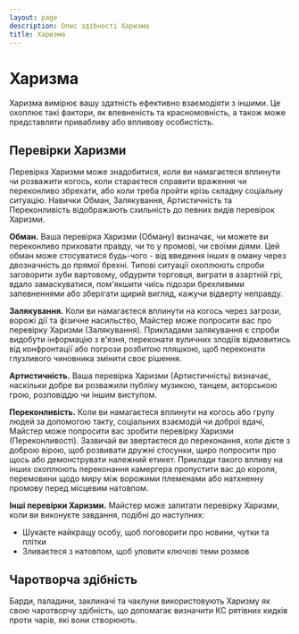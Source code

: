 ```yaml
---
layout: page
description: Опис здібності Харизма
title: Харизма
---
```


# Харизма
Харизма вимірює вашу здатність ефективно взаємодіяти з іншими. Це охоплює такі фактори, як впевненість та красномовність, а також може представляти привабливу або впливову особистість.

## Перевірки Харизми
Перевірка Харизми може знадобитися, коли ви намагаєтеся вплинути чи розважити когось, коли стараєтеся справити враження чи переконливо збрехати, або коли треба пройти крізь складну соціальну ситуацію. Навички Обман, Залякування, Артистичність та Переконливість відображають схильність до певних видів перевірок Харизми.

**Обман.** Ваша перевірка Харизми (Обману) визначає, чи можете ви переконливо приховати правду, чи то у промові, чи своїми діями. Цей обман може стосуватися будь-чого - від введення інших в оману через двозначність до прямої брехні. Типові ситуації охоплюють спроби заговорити зуби вартовому, обдурити торговця, виграти в азартній грі, вдало замаскуватися, пом'якшити чиїсь підозри брехливими запевненнями або зберігати щирий вигляд, кажучи відверту неправду.

**Залякування.** Коли ви намагаєтеся вплинути на когось через загрози, ворожі дії та фізичне насильство, Майстер може попросити вас про перевірку Харизми (Залякування). Прикладами залякування є спроби видобути інформацію з в'язня, переконати вуличних злодіїв відмовитись від конфронтації або погрози розбитою пляшкою, щоб переконати глузливого чиновника змінити своє рішення.

**Артистичність.** Ваша перевірка Харизми (Артистичність) визначає, наскільки добре ви розважили публіку музикою, танцем, акторською грою, розповіддю чи іншим виступом.

**Переконливість.** Коли ви намагаєтеся вплинути на когось або групу людей за допомогою такту, соціальних взаємодій чи доброї вдачі, Майстер може попросити вас зробити перевірку Харизми (Переконливості). Зазвичай ви звертаєтеся до переконання, коли дієте з доброю вірою, щоб розвивати дружні стосунки, щиро попросити про щось або демонструвати належний етикет. Приклади такого впливу на інших охоплюють переконання камергера пропустити вас до короля, перемовини щодо миру між ворожими племенами або натхненну промову перед місцевим натовпом.

**Інші перевірки Харизми.** Майстер може запитати перевірку Харизми, коли ви виконуєте завдання, подібні до наступних:

* Шукаєте найкращу особу, щоб поговорити про новини, чутки та плітки
* Зливаєтеся з натовпом, щоб уловити ключові теми розмов

## Чаротворча здібність
Барди, паладини, заклиначі та чаклуни використовують Харизму як свою чаротворчу здібність, що допомагає визначити КС рятівних кидків проти чарів, які вони створюють.
